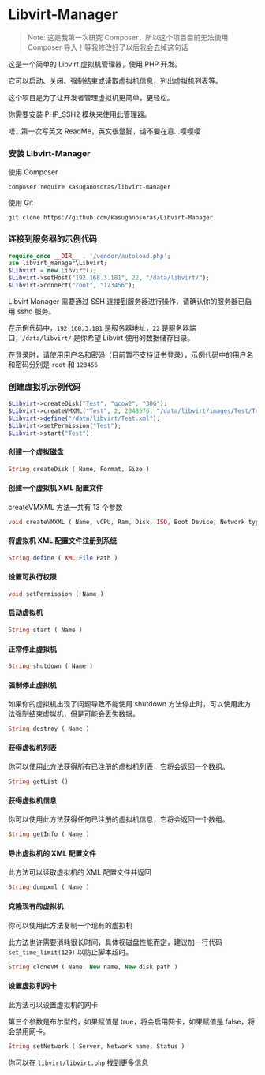 # Libvirt-Manager

> Note: 这是我第一次研究 Composer，所以这个项目目前无法使用 Composer 导入！等我修改好了以后我会去掉这句话

这是一个简单的 Libvirt 虚拟机管理器，使用 PHP 开发。

它可以启动、关闭、强制结束或读取虚拟机信息，列出虚拟机列表等。

这个项目是为了让开发者管理虚拟机更简单，更轻松。

你需要安装 PHP_SSH2 模块来使用此管理器。

唔...第一次写英文 ReadMe，英文很蹩脚，请不要在意...嘤嘤嘤

### 安装 Libvirt-Manager

使用 Composer

```
composer require kasuganosoras/libvirt-manager
```

使用 Git

```
git clone https://github.com/kasuganosoras/Libvirt-Manager
```

### 连接到服务器的示例代码

```php
require_once __DIR__ . '/vendor/autoload.php';
use libvirt_manager\Libvirt;
$Libvirt = new Libvirt();
$Libvirt->setHost("192.168.3.181", 22, "/data/libvirt/");
$Libvirt->connect("root", "123456");
```
Libvirt Manager 需要通过 SSH 连接到服务器进行操作，请确认你的服务器已启用 sshd 服务。

在示例代码中，`192.168.3.181` 是服务器地址，`22` 是服务器端口，`/data/libvirt/` 是你希望 Libvirt 使用的数据储存目录。

在登录时，请使用用户名和密码（目前暂不支持证书登录），示例代码中的用户名和密码分别是 `root` 和 `123456`

### 创建虚拟机示例代码

```php
$Libvirt->createDisk("Test", "qcow2", "30G");
$Libvirt->createVMXML("Test", 2, 2048576, "/data/libvirt/images/Test/Test.qcow2", "/data/iso/CentOS-7-x86_64-Minimal-1804.iso", "cdrom", "network", "default", $Libvirt->randomMac(), "virbr0", 0, 0, 5902);
$Libvirt->define("/data/libvirt/Test.xml");
$Libvirt->setPermission("Test");
$Libvirt->start("Test");
```
#### 创建一个虚拟磁盘
```php
String createDisk ( Name, Format, Size )
```
#### 创建一个虚拟机 XML 配置文件
createVMXML 方法一共有 13 个参数
```php
void createVMXML ( Name, vCPU, Ram, Disk, ISO, Boot Device, Network type, Network name, MAC Address, Network bridge, Bandwidth in, Bandwidth out, VNC Port )
```
#### 将虚拟机 XML 配置文件注册到系统
```php
String define ( XML File Path )
```
#### 设置可执行权限
```php
void setPermission ( Name )
```
#### 启动虚拟机
```php
String start ( Name )
```
#### 正常停止虚拟机
```php
String shutdown ( Name )
```
#### 强制停止虚拟机
如果你的虚拟机出现了问题导致不能使用 shutdown 方法停止时，可以使用此方法强制结束虚拟机，但是可能会丢失数据。
```php
String destroy ( Name )
```
#### 获得虚拟机列表
你可以使用此方法获得所有已注册的虚拟机列表，它将会返回一个数组。
```php
String getList ()
```
#### 获得虚拟机信息
你可以使用此方法获得任何已注册的虚拟机信息，它将会返回一个数组。
```php
String getInfo ( Name )
```
#### 导出虚拟机的 XML 配置文件
此方法可以读取虚拟机的 XML 配置文件并返回
```php
String dumpxml ( Name )
```
#### 克隆现有的虚拟机
你可以使用此方法复制一个现有的虚拟机

此方法也许需要消耗很长时间，具体视磁盘性能而定，建议加一行代码 `set_time_limit(120)` 以防止脚本超时。
```php
String cloneVM ( Name, New name, New disk path )
```
#### 设置虚拟机网卡
此方法可以设置虚拟机的网卡

第三个参数是布尔型的，如果赋值是 true，将会启用网卡，如果赋值是 false，将会禁用网卡。
```php
String setNetwork ( Server, Network name, Status )
```
你可以在 `libvirt/libvirt.php` 找到更多信息
